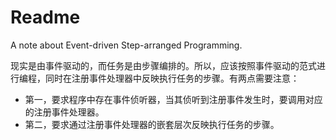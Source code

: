 # Readme
A note about Event-driven Step-arranged Programming.

现实是由事件驱动的，而任务是由步骤编排的。所以，应该按照事件驱动的范式进行编程，同时在注册事件处理器中反映执行任务的步骤。有两点需要注意：
- 第一，要求程序中存在事件侦听器，当其侦听到注册事件发生时，要调用对应的注册事件处理器。
- 第二，要求通过注册事件处理器的嵌套层次反映执行任务的步骤。
